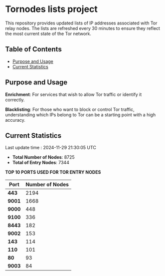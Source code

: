 # Tornodes lists project

This repository provides updated lists of IP addresses associated with Tor relay nodes. The lists are refreshed every 30 minutes to ensure they reflect the most current state of the Tor network.

## Table of Contents

- [Purpose and Usage](#purpose-and-usage)
- [Current Statistics](#current-statistics)


## Purpose and Usage

**Enrichment**: For services that wish to allow Tor traffic or identify it correctly.

**Blacklisting**: For those who want to block or control Tor traffic, understanding which IPs belong to Tor can be a starting point with a high accuracy.

## Current Statistics

Last update time : 2024-11-29 21:30:05 UTC

- **Total Number of Nodes**: 8725
- **Total of Entry Nodes**: 7344

**TOP 10 PORTS USED FOR TOR ENTRY NODES**

| **Port** | **Number of Nodes** |
|------|-----------------|
| **443**   | 2194  |
| **9001**   | 1668  |
| **9000**   | 448  |
| **9100**   | 336  |
| **8443**   | 182  |
| **9002**   | 153  |
| **143**   | 114  |
| **110**   | 101  |
| **80**   | 93  |
| **9003**   | 84  |

